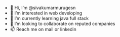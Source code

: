- 👋 Hi, I’m @sivakumarmurugesn
- 👀 I’m interested in web developing
- 🌱 I’m currently learning java full stack 
- 💞️ I’m looking to collaborate on reputed companies
- 📫 Reach me on mail or linkedin

<!---
sivakumarmurugesn/sivakumarmurugesn is a ✨ special ✨ repository because its `README.md` (this file) appears on your GitHub profile.
You can click the Preview link to take a look at your changes.
--->
